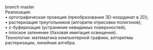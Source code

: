 branch master<br>
Реализация: <br>
• ортографическая проекция (преобразование 3D-координат в 2D);  <br>
• растеризация треугольников (алгоритм отрисовки полигонов); <br>
• z-буферизация (устранение невидимых поверхностей); <br>
• плоское затенение (базовая имитация освещения). <br>
Технологии: математика компьютерной графики, алгоритмы растеризации, линейная алгебра.
